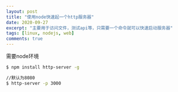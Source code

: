```yaml
---
layout: post
title: "使用node快速起一个http服务器"
date: 2020-09-27
excerpt: "主要用于访问文件，测试api等，只需要一个命令就可以快速启动服务器"
tags: [linux, nodejs, web]
comments: true
---
```


需要node环境

```bash
$ npm install http-server -g

//默认为8080
$ http-server -p 3000
```
